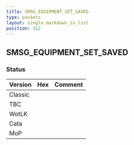 ```yaml
---
title: SMSG_EQUIPMENT_SET_SAVED
type: packets
layout: single_markdown_in_list
position: 312
---
```


## SMSG_EQUIPMENT_SET_SAVED

### Status

Version | Hex | Comment
---------- | ---------- | ---------- 
Classic |  |  
TBC |  |  
WotLK |  |  
Cata |  |  
MoP |  |  